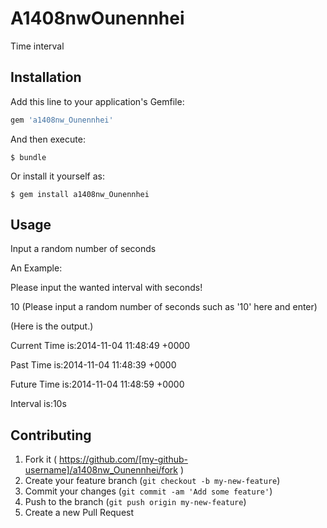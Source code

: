 # A1408nwOunennhei

Time interval

## Installation

Add this line to your application's Gemfile:

```ruby
gem 'a1408nw_Ounennhei'
```

And then execute:

    $ bundle

Or install it yourself as:

    $ gem install a1408nw_Ounennhei

## Usage

Input a random number of seconds

An Example:

Please input the wanted interval with seconds!

10 (Please input a random number of seconds such as '10' here and enter)

(Here is the output.)

Current Time is:2014-11-04 11:48:49 +0000

Past Time is:2014-11-04 11:48:39 +0000

Future Time is:2014-11-04 11:48:59 +0000

Interval is:10s

## Contributing

1. Fork it ( https://github.com/[my-github-username]/a1408nw_Ounennhei/fork )
2. Create your feature branch (`git checkout -b my-new-feature`)
3. Commit your changes (`git commit -am 'Add some feature'`)
4. Push to the branch (`git push origin my-new-feature`)
5. Create a new Pull Request
